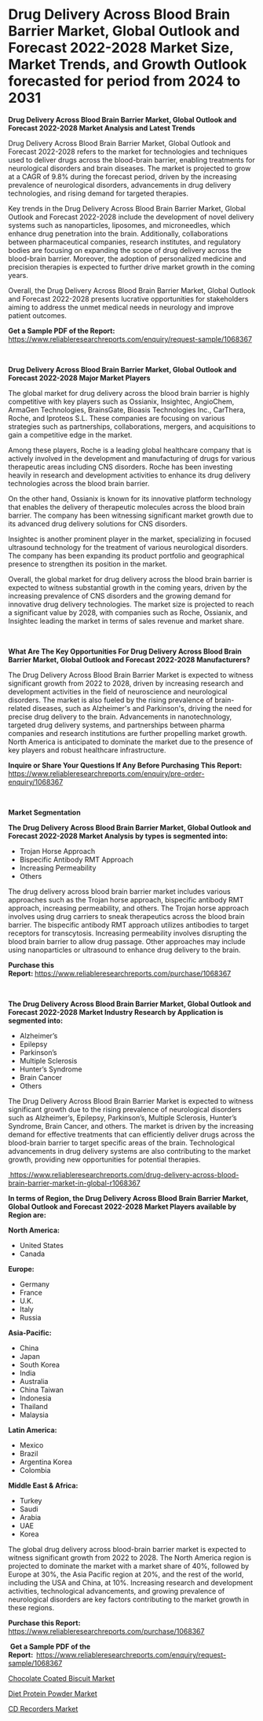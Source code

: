 <p><h1>Drug Delivery Across Blood Brain Barrier Market, Global Outlook and Forecast 2022-2028 Market Size, Market Trends, and Growth Outlook forecasted for period from 2024 to 2031</h1></p><p><strong>Drug Delivery Across Blood Brain Barrier Market, Global Outlook and Forecast 2022-2028 Market Analysis and Latest Trends</strong></p>
<p><p>Drug Delivery Across Blood Brain Barrier Market, Global Outlook and Forecast 2022-2028 refers to the market for technologies and techniques used to deliver drugs across the blood-brain barrier, enabling treatments for neurological disorders and brain diseases. The market is projected to grow at a CAGR of 9.8% during the forecast period, driven by the increasing prevalence of neurological disorders, advancements in drug delivery technologies, and rising demand for targeted therapies. </p><p>Key trends in the Drug Delivery Across Blood Brain Barrier Market, Global Outlook and Forecast 2022-2028 include the development of novel delivery systems such as nanoparticles, liposomes, and microneedles, which enhance drug penetration into the brain. Additionally, collaborations between pharmaceutical companies, research institutes, and regulatory bodies are focusing on expanding the scope of drug delivery across the blood-brain barrier. Moreover, the adoption of personalized medicine and precision therapies is expected to further drive market growth in the coming years.</p><p>Overall, the Drug Delivery Across Blood Brain Barrier Market, Global Outlook and Forecast 2022-2028 presents lucrative opportunities for stakeholders aiming to address the unmet medical needs in neurology and improve patient outcomes.</p></p>
<p><strong>Get a Sample PDF of the Report:&nbsp;</strong> <a href="https://www.reliableresearchreports.com/enquiry/request-sample/1068367">https://www.reliableresearchreports.com/enquiry/request-sample/1068367</a></p>
<p>&nbsp;</p>
<p><strong>Drug Delivery Across Blood Brain Barrier Market, Global Outlook and Forecast 2022-2028 Major Market Players</strong></p>
<p><p>The global market for drug delivery across the blood brain barrier is highly competitive with key players such as Ossianix, Insightec, AngioChem, ArmaGen Technologies, BrainsGate, Bioasis Technologies Inc., CarThera, Roche, and Iproteos S.L. These companies are focusing on various strategies such as partnerships, collaborations, mergers, and acquisitions to gain a competitive edge in the market.</p><p>Among these players, Roche is a leading global healthcare company that is actively involved in the development and manufacturing of drugs for various therapeutic areas including CNS disorders. Roche has been investing heavily in research and development activities to enhance its drug delivery technologies across the blood brain barrier.</p><p>On the other hand, Ossianix is known for its innovative platform technology that enables the delivery of therapeutic molecules across the blood brain barrier. The company has been witnessing significant market growth due to its advanced drug delivery solutions for CNS disorders.</p><p>Insightec is another prominent player in the market, specializing in focused ultrasound technology for the treatment of various neurological disorders. The company has been expanding its product portfolio and geographical presence to strengthen its position in the market.</p><p>Overall, the global market for drug delivery across the blood brain barrier is expected to witness substantial growth in the coming years, driven by the increasing prevalence of CNS disorders and the growing demand for innovative drug delivery technologies. The market size is projected to reach a significant value by 2028, with companies such as Roche, Ossianix, and Insightec leading the market in terms of sales revenue and market share.</p></p>
<p>&nbsp;</p>
<p><strong>What Are The Key Opportunities For Drug Delivery Across Blood Brain Barrier Market, Global Outlook and Forecast 2022-2028 Manufacturers?</strong></p>
<p><p>The Drug Delivery Across Blood Brain Barrier Market is expected to witness significant growth from 2022 to 2028, driven by increasing research and development activities in the field of neuroscience and neurological disorders. The market is also fueled by the rising prevalence of brain-related diseases, such as Alzheimer's and Parkinson's, driving the need for precise drug delivery to the brain. Advancements in nanotechnology, targeted drug delivery systems, and partnerships between pharma companies and research institutions are further propelling market growth. North America is anticipated to dominate the market due to the presence of key players and robust healthcare infrastructure.</p></p>
<p><strong>Inquire or Share Your Questions If Any Before Purchasing This Report:</strong> <a href="https://www.reliableresearchreports.com/enquiry/pre-order-enquiry/1068367">https://www.reliableresearchreports.com/enquiry/pre-order-enquiry/1068367</a></p>
<p>&nbsp;</p>
<p><strong>Market Segmentation</strong></p>
<p><strong>The Drug Delivery Across Blood Brain Barrier Market, Global Outlook and Forecast 2022-2028 Market Analysis by types is segmented into:</strong></p>
<p><ul><li>Trojan Horse Approach</li><li>Bispecific Antibody RMT Approach</li><li>Increasing Permeability</li><li>Others</li></ul></p>
<p><p>The drug delivery across blood brain barrier market includes various approaches such as the Trojan horse approach, bispecific antibody RMT approach, increasing permeability, and others. The Trojan horse approach involves using drug carriers to sneak therapeutics across the blood brain barrier. The bispecific antibody RMT approach utilizes antibodies to target receptors for transcytosis. Increasing permeability involves disrupting the blood brain barrier to allow drug passage. Other approaches may include using nanoparticles or ultrasound to enhance drug delivery to the brain.</p></p>
<p><strong>Purchase this Report:&nbsp;</strong><a href="https://www.reliableresearchreports.com/purchase/1068367">https://www.reliableresearchreports.com/purchase/1068367</a></p>
<p>&nbsp;</p>
<p><strong>The Drug Delivery Across Blood Brain Barrier Market, Global Outlook and Forecast 2022-2028 Market Industry Research by Application is segmented into:</strong></p>
<p><ul><li>Alzheimer’s</li><li>Epilepsy</li><li>Parkinson’s</li><li>Multiple Sclerosis</li><li>Hunter’s Syndrome</li><li>Brain Cancer</li><li>Others</li></ul></p>
<p><p>The Drug Delivery Across Blood Brain Barrier Market is expected to witness significant growth due to the rising prevalence of neurological disorders such as Alzheimer’s, Epilepsy, Parkinson’s, Multiple Sclerosis, Hunter’s Syndrome, Brain Cancer, and others. The market is driven by the increasing demand for effective treatments that can efficiently deliver drugs across the blood-brain barrier to target specific areas of the brain. Technological advancements in drug delivery systems are also contributing to the market growth, providing new opportunities for potential therapies.</p></p>
<p><a href="https://www.reliableresearchreports.com/drug-delivery-across-blood-brain-barrier-market-in-global-r1068367">&nbsp;https://www.reliableresearchreports.com/drug-delivery-across-blood-brain-barrier-market-in-global-r1068367</a></p>
<p><strong>In terms of Region, the Drug Delivery Across Blood Brain Barrier Market, Global Outlook and Forecast 2022-2028 Market Players available by Region are:</strong></p>
<p>
    <p> <strong> North America: </strong>
        <ul>
            <li>United States</li>
            <li>Canada</li>
        </ul>
        </p> 
    <p> <strong> Europe: </strong>
        <ul>
            <li>Germany</li>
            <li>France</li>
            <li>U.K.</li>
            <li>Italy</li>
            <li>Russia</li>
        </ul>
        </p> 
    <p> <strong> Asia-Pacific: </strong>
        <ul>
            <li>China</li>
            <li>Japan</li>
            <li>South Korea</li>
            <li>India</li>
            <li>Australia</li>
            <li>China Taiwan</li>
            <li>Indonesia</li>
            <li>Thailand</li>
            <li>Malaysia</li>
        </ul>
        </p> 
    <p> <strong> Latin America: </strong>
        <ul>
            <li>Mexico</li>
            <li>Brazil</li>
            <li>Argentina Korea</li>
            <li>Colombia</li>
        </ul>
        </p> 
    <p> <strong> Middle East & Africa: </strong>
        <ul>
            <li>Turkey</li>
            <li>Saudi</li>
            <li>Arabia</li>
            <li>UAE</li>
            <li>Korea</li>
        </ul>
    </p>
    </p>
<p><p>The global drug delivery across blood-brain barrier market is expected to witness significant growth from 2022 to 2028. The North America region is projected to dominate the market with a market share of 40%, followed by Europe at 30%, the Asia Pacific region at 20%, and the rest of the world, including the USA and China, at 10%. Increasing research and development activities, technological advancements, and growing prevalence of neurological disorders are key factors contributing to the market growth in these regions.</p></p>
<p><strong>Purchase this Report: </strong><a href="https://www.reliableresearchreports.com/purchase/1068367">https://www.reliableresearchreports.com/purchase/1068367</a></p>
<p>&nbsp;<strong>Get a Sample PDF of the Report:&nbsp;&nbsp;</strong><a href="https://www.reliableresearchreports.com/enquiry/request-sample/1068367">https://www.reliableresearchreports.com/enquiry/request-sample/1068367</a></p>
<p><strong></strong></p>
<p><p><a href="https://www.linkedin.com/pulse/chocolate-coated-biscuit-market-research-report-its-history-forecast-jdouf">Chocolate Coated Biscuit Market</a></p><p><a href="https://www.linkedin.com/pulse/diet-protein-powder-market-competitive-analysis-trends-forecast-qlsie">Diet Protein Powder Market</a></p><p><a href="https://www.linkedin.com/pulse/cd-recorders-market-size-outlook-forecast-2024-2031-s8jte">CD Recorders Market</a></p></p>